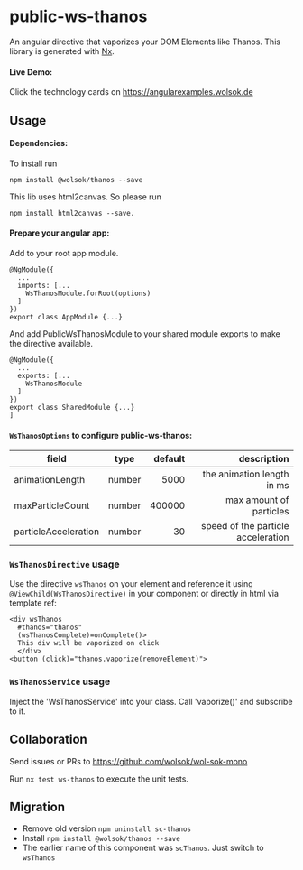 # public-ws-thanos

An angular directive that vaporizes your DOM Elements like Thanos. This library is generated with [Nx](https://nx.dev).

#### Live Demo:

Click the technology cards on https://angularexamples.wolsok.de

## Usage

#### Dependencies:

To install run

```
npm install @wolsok/thanos --save
```

This lib uses html2canvas. So please run

```
npm install html2canvas --save.
```

#### Prepare your angular app:

Add to your root app module.

```
@NgModule({
  ...
  imports: [...
    WsThanosModule.forRoot(options)
  ]
})
export class AppModule {...}
```

And add PublicWsThanosModule to your shared module exports to make the directive available.

```
@NgModule({
  ...
  exports: [...
    WsThanosModule
  ]
})
export class SharedModule {...}
]
```

#### `WsThanosOptions` to configure public-ws-thanos:

| field                |  type  | default |                        description |
| -------------------- | :----: | ------: | ---------------------------------: |
| animationLength      | number |    5000 |         the animation length in ms |
| maxParticleCount     | number |  400000 |            max amount of particles |
| particleAcceleration | number |      30 | speed of the particle acceleration |

### `WsThanosDirective` usage

Use the directive `wsThanos` on your element and reference it using `@ViewChild(WsThanosDirective)` in your component or
directly in html via template ref:

```
<div wsThanos
  #thanos="thanos"
  (wsThanosComplete)=onComplete()>
  This div will be vaporized on click
  </div>
<button (click)="thanos.vaporize(removeElement)">
```

### `WsThanosService` usage

Inject the 'WsThanosService' into your class. Call 'vaporize()' and subscribe to it.

## Collaboration

Send issues or PRs to https://github.com/wolsok/wol-sok-mono

Run `nx test ws-thanos` to execute the unit tests.

## Migration

* Remove old version `npm uninstall sc-thanos`
* Install `npm install @wolsok/thanos --save`
* The earlier name of this component was `scThanos`. Just switch to `wsThanos`

